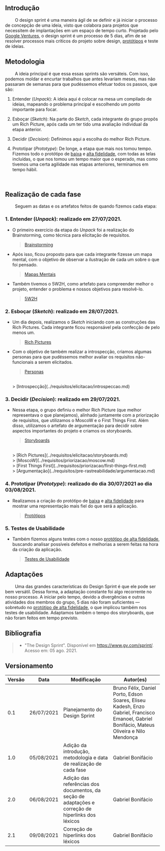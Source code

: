 ## Introdução

&emsp;&emsp;
O design sprint é uma maneira ágil de se definir e já iniciar o processo de concepção de uma ideia, visto que colabora para projetos que necessitem de implantações em um espaço de tempo curto. Projetado pelo [Google Ventures](https://www.gv.com/sprint/), o design sprint é um processo de 5 dias, afim de se resolver processos mais críticos do projeto sobre design, [protótipos](../../requisitos/modelagem/lexicos/#lexico-prototipo) e teste de ideias. 
<br>

## Metodologia
&emsp;&emsp;
A ideia principal é que essa essas sprints são versáteis. Com isso, podemos moldar e encurtar trabalhos que antes levariam meses, mas não passaram de semanas para que pudéssemos efetuar todos os passos, que são:

1. Entender (_Unpack_): A ideia aqui é colocar na mesa um compilado de ideias, mapeando o problema principal e escolhendo um ponto importante para focar. 

2. Esboçar (_Sketch_): Na parte do _Sketch_, cada integrante do grupo propôs um Rich Picture, após cada um ter tido uma avaliação individual da etapa anterior.

3. Decidir (_Decision_): Definimos aqui a escolha do melhor Rich Picture.

4. Prototipar (_Prototype_): De longe, a etapa que mais nos tomou tempo. Fizemos todo o protótipo de [baixa](../../requisitos/modelagem/lexicos/#lexico-prototipo-de-baixa-fidelidade) e [alta fidelidade](../../requisitos/modelagem/lexicos/#lexico-prototipo-de-alta-fidelidade), com todas as telas incluídas, o que nos tomou um tempo maior que o esperado, mas como tivemos uma certa agilidade nas etapas anteriores, terminamos em tempo hábil.
<br>

## Realização de cada fase
&emsp;&emsp;
Seguem as datas e os artefatos feitos de quando fizemos cada etapa:

### 1. Entender (_Unpack_): realizado em 27/07/2021. 

- O primeiro exercício da etapa do _Unpack_ foi a realização do Brainstorming, como técnica para elicitação de requisitos.
   
    > [Brainstorming](../requisitos/elicitacao/brainstorming.md)

- Após isso, ficou proposto para que cada integrante fizesse um mapa mental, com o objetivo de observar a ilustração de cada um sobre o que foi pensado.
   
    > [Mapas Mentais](../requisitos/pre-rastreabilidade/mapa-mental.md)

- Também tivemos o 5W2H, como artefato para compreender melhor o projeto, entender o problema e nossos objetivos para resolvê-lo.
    
    > [5W2H](../requisitos/pre-rastreabilidade/5w2h.md)

### 2. Esboçar (_Sketch_): realizado em 28/07/2021.

- Um dia depois, realizamos o _Sketch_ iniciando com as construções das Rich Pictures. Cada integrante ficou responsável pela confecção de pelo menos um.
   
    > [Rich Pictures](../requisitos/pre-rastreabilidade/rich-picture.md)

- Com o objetivo de também realizar a introspecção, criamos algumas personas para que pudéssemos melhor avaliar os requisitos não-funcionais a serem elicitados.
    
    > [Personas](../requisitos/elicitacao/personas.md)
    <br> 
    > [Introspecção](../requisitos/elicitacao/introspeccao.md)
    
### 3. Decidir (_Decision_): realizado em 29/07/2021.

- Nessa etapa, o grupo definiu o melhor Rich Picture (que melhor representava o que planejamos), alinhado juntamente com a priorização de requisitos, que utilizamos o MoscoW e o First Things First. Além disso, utilizamos o artefato de argumentação para decidir sobre aspectos importantes do projeto e criamos os storyboards.
   
    > [Storyboards](../requisitos/pre-rastreabilidade/rich-picture.md)
    <br>
    > [Rich Pictures](../requisitos/elicitacao/storyboards.md)
    <br>
    > [MoscoW](../requisitos/priorizacao/moscow.md)
    <br>
    > [First Things First](../requisitos/priorizacao/first-things-first.md)
    <br>
    > [Argumentação](../requisitos/pre-rastreabilidade/argumentacao.md)


### 4. Prototipar (_Prototype_): realizado do dia 30/07/2021 ao dia 03/08/2021.

- Realizamos a criação do protótipo de [baixa](../../requisitos/modelagem/lexicos/#lexico-prototipo-de-baixa-fidelidade) e [alta fidelidade](../../requisitos/modelagem/lexicos/#lexico-prototipo-de-alta-fidelidade) para mostrar uma representação mais fiel do que será a aplicação.
    
    > [Protótipos](./prototipos.md)

### 5. Testes de Usabilidade

- Também fizemos alguns testes com o nosso [protótipo de alta fidelidade](../../requisitos/modelagem/lexicos/#lexico-prototipo-de-alta-fidelidade), buscando analisar possíveis defeitos e melhorias a serem feitas na hora da criação da aplicação.
    
    > [Testes de Usabilidade](./prototipos.md)

## Adaptações

&emsp;&emsp;
Uma das grandes características do Design Sprint é que ele pode ser bem versátil. Dessa forma, a adaptação constante foi algo recorrente no nosso processo. A iniciar pelo tempo, devido a divergências e outras atividades dos membros do grupo, 5 dias não foram suficientes — sobretudo no [protótipo de alta fidelidade](../../requisitos/modelagem/lexicos/#lexico-prototipo-de-alta-fidelidade), o que implicou também nos testes de usabilidade. Adaptamos também o tempo dos storyboards, que não foram feitos em tempo previsto.  

## Bibliografia
> - "The Design Sprint". Disponível em <https://www.gv.com/sprint/>. Acesso em: 05 ago. 2021.

## Versionamento
| Versão | Data | Modificação | Autor(es) |
|--|--|--|--|
|0.1|26/07/2021| Planejamento do Design Sprint | Bruno Félix, Daniel Porto, Edson Soares, Eliseu Kadesh, Enzo Gabriel, Francisco Emanoel, Gabriel Bonifácio, Mateus Oliveira e Nilo Mendonça|
|1.0|05/08/2021| Adição da introdução, metodologia e data de realização de cada fase | Gabriel Bonifácio |
|2.0|06/08/2021| Adição das referências dos documentos, da seção de adaptações e correção de hiperlinks dos léxicos | Gabriel Bonifácio |
|2.1|09/08/2021| Correção de hiperlinks dos léxicos | Gabriel Bonifácio |
